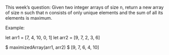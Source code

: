 This week’s question:
Given two integer arrays of size n, return a new array of size n such that n consists of only unique elements and the sum of all its elements is maximum.

Example:

let arr1 = [7, 4, 10, 0, 1]
let arr2 = [9, 7, 2, 3, 6]

$ maximizedArray(arr1, arr2)
$ [9, 7, 6, 4, 10]
